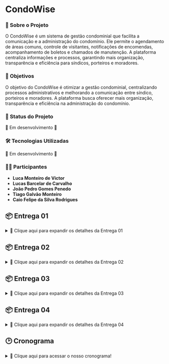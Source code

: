 # CondoWise

### 📌 Sobre o Projeto
O CondoWise é um sistema de gestão condominial que facilita a comunicação e a administração do condomínio. Ele permite o agendamento de áreas comuns, controle de visitantes, notificações de encomendas, acompanhamento de boletos e chamados de manutenção. A plataforma centraliza informações e processos, garantindo mais organização, transparência e eficiência para síndicos, porteiros e moradores.

### 🎯 Objetivos
O objetivo do CondoWise é otimizar a gestão condominial, centralizando processos administrativos e melhorando a comunicação entre síndico, porteiros e moradores. A plataforma busca oferecer mais organização, transparência e eficiência na administração do condomínio.

### 📌 Status do Projeto
🚧 Em desenvolvimento 🚧

### 🛠 Tecnologias Utilizadas
🚧 Em desenvolvimento 🚧

### 👨‍💻 Participantes
- **Luca Monteiro de Victor**
- **Lucas Barcelar de Carvalho**
- **João Pedro Gomes Penedo**
- **Tiago Galvão Monteiro**
- **Caio Felipe da Silva Rodrigues**

## 📦 Entrega 01

<details>
  <summary>📌 Clique aqui para expandir os detalhes da Entrega 01</summary>

### 🔗 Link do Miro  

Para uma melhor visualização das entregas do projeto, disponibilizamos os seguintes links:  

📌 [Acesse o link do Miro](https://miro.com/app/board/uXjVIVPEAic=/?share_link_id=157639372026)  → Acesse as histórias de usuário e os protótipos Lo-Fi.  

<br>

### 📖 Histórias de Usuário   

| Nº | Perfil   | Nome da História                          |
|----|---------|------------------------------------------|
| 1  | Morador | Agendamento de Áreas Comuns             |
| 2  | Morador | Relato de Problemas e Manutenção        |
| 3  | Síndico | Comunicados do Síndico                  |
| 4  | Morador | Registro de Visitantes                  |
| 5  | Morador | Gestão de Pagamentos e Boletos         |
| 6  | Morador | Controle de Veículos e Estacionamento  |
| 7  | Morador | Fórum de Discussões                    |
| 8  | Morador | Envio de Encomendas e Notificações     |


As histórias de usuário foram definidas de forma clara e completa, com cenários de validação e entrega de valor bem definida.  
🔗 [Acesse as histórias de usuário escrito](./historias_de_usuario.md)  
🔗 [Acesse as histórias de usuário post-it](Entregaveis/./historias_de_usuario.jpg) 

<br>

### 🎨 Protótipo de Lo-Fi  
O protótipo de baixa fidelidade foi desenvolvido no Figma e está acessível através do link abaixo:  
🔗 [Acesse os protótipos lo-fi](Entregaveis/./prototipos_lo_fi.pdf)  

<br>

### 📹 Apresentação do Protótipo  
Um screencast foi criado para demonstrar o protótipo de baixa fidelidade, incluindo explicação em áudio ou legenda.  
🔗 [Assista ao vídeo no YouTube](https://youtu.be/hg_wGcwuK8I) 

</details>

## 📦 Entrega 02

<details>
  <summary>📌 Clique aqui para expandir os detalhes da Entrega 02</summary>

### ✅ Histórias de Usuário Implementadas  

Nesta entrega, foram implementadas as seguintes histórias de usuário, com interface funcional (texto ou gráfica) e persistência em memória:  

| Nº | Perfil   | Nome da História                          |
|----|---------|------------------------------------------|
| 3  | Comunicado | Publicar comunicados             |
| 8  | Encomenda | Registrar/Receber encomenda                 |

🔗 [Acesse a pasta com os códigos das histórias](./Projeto%203%20workspace)

<br>

### 💻 Versionamento no GitHub  

O projeto está sendo versionado com commits frequentes diretamente na branch `main`, conforme boas práticas de controle de versão.  
🔗 [Acesse o repositório no GitHub](https://github.com/gacneto/CondoWise/activity)  

<br>

### 🧩 Diagrama de Classes  

O diagrama de classes representa a arquitetura completa do sistema, desde a interface do usuário até a camada de persistência.  
📌 Imagem em média resolução:  
![Diagrama de Classes](Entregaveis/./DiagramaClasse.jpg)  

🔍 Veja abaixo cada classe individualmente para uma melhor visualização:

- 🏢 [Condominio](Entregaveis/./Condominio.png)  
- 👤 [Usuario](Entregaveis/./Usuario.png)  
- 🧑‍💼 [Sindico](Entregaveis/./Sindico.png)  
- 👥 [Morador](Entregaveis/./Morador.png)  
- 🛡️ [Porteiro](Entregaveis/./Porteiro.png)  
- 📦 [Encomenda](Entregaveis/./Encomenda.png)  
- 👤 [Visitante](Entregaveis/./Visitante.png)  
- 🔧 [ChamadoManutencao](Entregaveis/./ChamadoManutencao.png)  
- 💳 [Boleto](Entregaveis/./Boleto.png)  
- 🏕️ [AreaComum](Entregaveis/./AreaComum.png)  
- 📅 [ReservaComum](Entregaveis/./ReservaComum.png)  
- 💬 [Mensagem](Entregaveis/./Mensagem.png)  
- 🗣️ [ForumDiscussao](Entregaveis/./ForumDiscussao.png)  
- 📢 [Comunicado](Entregaveis/./Comunicado.png)  

<br>

### 🐛 Issue Tracker  

O controle de tarefas e bugs está sendo feito por meio do sistema de issues do GitHub.  
📌 Print da tela do issue tracker:  
![Issue Tracker](Entregaveis/./IssueTracker.png)  
🔗 [Acesse as Issues](https://github.com/gacneto/CondoWise/issues)  

<br>

### 📹 Screencast da Entrega  

Foi produzido um screencast demonstrando o uso do sistema nesta entrega, com áudio explicativo ou legendas.  
🔗 [Assista ao vídeo no YouTube](https://youtu.be/QYOAJ8MYoWI)  

</details>

## 📦 Entrega 03

<details>
  <summary>📌 Clique aqui para expandir os detalhes da Entrega 03</summary>

### ✅ Histórias de Usuário Implementadas  

Nesta entrega, foram implementadas as seguintes histórias de usuário, com interface funcional (texto ou gráfica) e persistência em memória:  

| Nº | Perfil   | Nome da História                          |
|----|---------|------------------------------------------|
| 1  | Agendamento Área Comum | Agendar área comum             |
| 2  | Chamado Manutenção | Relatar Problemas e Manutenção                |

🔗 [Acesse a pasta com os códigos da história 1](./ChamadoManutencao)

🔗 [Acesse a pasta com os códigos da história 2](./Projeto%203%20workspace)


<br>

### 💻 Versionamento no GitHub  

O projeto está sendo versionado com commits frequentes diretamente na branch `main`, conforme boas práticas de controle de versão.  
🔗 [Acesse o repositório no GitHub](https://github.com/gacneto/CondoWise/activity)  

<br>

### 🐛 Issue Tracker  

O controle de tarefas e bugs está sendo feito por meio do sistema de issues do GitHub.  
📌 Print da tela do issue tracker:  
![Issue Tracker](Entregaveis/./IssueTracker2.png)  
🔗 [Acesse as Issues](https://github.com/gacneto/CondoWise/issues)  

<br>

### 📹 Screencast da Entrega  

Foi produzido um screencast referente a História 1 - Agendamento Área Comum, demonstrando o uso do sistema + teste automatizado nesta entrega, com áudio explicativo ou legendas.  
🔗 [Assista ao vídeo no YouTube](https://youtu.be/cVwvAxG7Viw)  

Foi produzido um screencast referente a História 2 - Chamado Manutenção, demonstrando o uso do sistema + teste automatizado nesta entrega, com áudio explicativo ou legendas.  
🔗 [Assista ao vídeo no YouTube](https://youtu.be/RyAI-Ovyhzs) 

</details>

## 📦 Entrega 04

<details>
  <summary>📌 Clique aqui para expandir os detalhes da Entrega 04</summary>

### ✅ Histórias de Usuário Implementadas  

Nesta entrega, foram implementadas as seguintes histórias de usuário, com interface funcional (texto ou gráfica) e persistência em memória:  

| Nº | Perfil   | Nome da História                          |
|----|---------|------------------------------------------|
| 4  | Registro de Visitantes | Registrar a entrada de visitantes             |
| 5  | Gestão de Pagamentos e Boletos | Emitir boletos                |
| 6  | Controle de Veículos e Estacionamento | Cadastrar veículos no sistema                |

🔗 [Acesse a pasta com os códigos da história 4](./RegistrarVisitante)

🔗 [Acesse a pasta com os códigos da história 5](./Projeto%203%20workspace)

🔗 [Acesse a pasta com os códigos da história 6](./controle-veiculos)


<br>

### 💻 Versionamento no GitHub  

O projeto está sendo versionado com commits frequentes diretamente na branch `main`, conforme boas práticas de controle de versão.  
🔗 [Acesse o repositório no GitHub](https://github.com/gacneto/CondoWise/activity)  

<br>

### 🐛 Issue Tracker  

O controle de tarefas e bugs está sendo feito por meio do sistema de issues do GitHub.  
📌 Print da tela do issue tracker:  
![Issue Tracker](Entregaveis/./IssueTracker3.png)  
🔗 [Acesse as Issues](https://github.com/gacneto/CondoWise/issues)   

<br>

### 📹 Screencast da Entrega  

Foi produzido um screencast referente a História 4 - Registro de Visitantes, demonstrando o uso do sistema + teste automatizado nesta entrega, com áudio explicativo ou legendas.  
🔗 [Assista ao vídeo no YouTube](https://youtu.be/Sjvk_430RDg)  

Foi produzido um screencast referente a História 5 - Gestão de Pagamentos e Boletos, demonstrando o uso do sistema + teste automatizado nesta entrega, com áudio explicativo ou legendas.  
🔗 [Assista ao vídeo no YouTube]() 

Foi produzido um screencast referente a História 6 - Controle de Veículos e Estacionamento, demonstrando o uso do sistema + teste automatizado nesta entrega, com áudio explicativo ou legendas.  
🔗 [Assista ao vídeo no YouTube]() 

</details>

## 🕑 Cronograma 

<details> 
  <summary>📌 Clique aqui para acessar o nosso cronograma!</summary>

🔗 [Acesse o cronograma no Notion](https://grey-cartoon-38a.notion.site/ebd/1a435e0884138019aa6afa1816602598?v=1a435e088413806ea7f4000c09b2c020)

Nosso cronograma para controle de atividades foi feito através do Notion, tornando possível a atribuição de atividades para cada membro do grupo, assim como a data de início e fim de cada tarefa.

</details>


